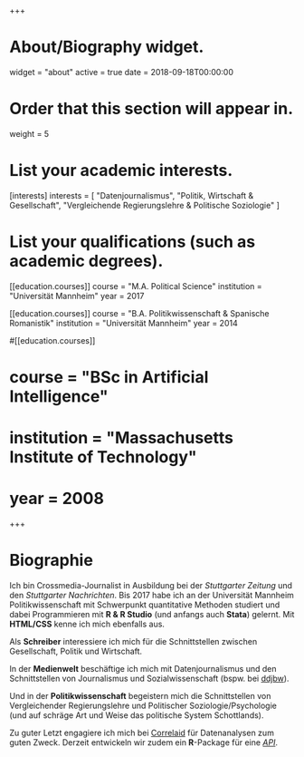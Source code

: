 +++
# About/Biography widget.
widget = "about"
active = true
date = 2018-09-18T00:00:00

# Order that this section will appear in.
weight = 5

# List your academic interests.
[interests]
  interests = [
    "Datenjournalismus",
    "Politik, Wirtschaft & Gesellschaft",
    "Vergleichende Regierungslehre & Politische Soziologie"
  ]

# List your qualifications (such as academic degrees).
[[education.courses]]
  course = "M.A. Political Science"
  institution = "Universität Mannheim"
  year = 2017

[[education.courses]]
  course = "B.A. Politikwissenschaft & Spanische Romanistik"
  institution = "Universität Mannheim"
  year = 2014

#[[education.courses]]
#  course = "BSc in Artificial Intelligence"
#  institution = "Massachusetts Institute of Technology"
#  year = 2008
 
+++

# Biographie
Ich bin Crossmedia-Journalist in Ausbildung bei der *Stuttgarter Zeitung* und den *Stuttgarter Nachrichten*. Bis 2017 habe ich an der Universität Mannheim Politikwissenschaft mit Schwerpunkt quantitative Methoden studiert und dabei Programmieren mit **R & R Studio** (und anfangs auch **Stata**) gelernt. Mit **HTML/CSS** kenne ich mich ebenfalls aus.

Als **Schreiber** interessiere ich mich für die Schnittstellen zwischen Gesellschaft, Politik und Wirtschaft. 

In der **Medienwelt** beschäftige ich mich mit Datenjournalismus und den Schnittstellen von Journalismus und Sozialwissenschaft (bspw. bei [ddjbw](www.ddjbw.de/)). 

Und in der **Politikwissenschaft** begeistern mich die Schnittstellen von Vergleichender Regierungslehre und Politischer Soziologie/Psychologie (und auf schräge Art und Weise das politische System Schottlands). 

Zu guter Letzt engagiere ich mich bei [Correlaid](http://www.correlaid.org/) für Datenanalysen zum guten Zweck. Derzeit entwickeln wir zudem ein **R**-Package für eine [*API*](https://newsapi.org).
